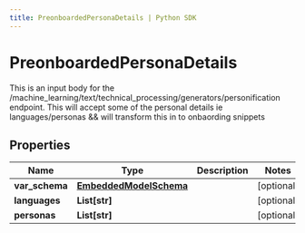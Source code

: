 ```yaml
---
title: PreonboardedPersonaDetails | Python SDK
---
```


# PreonboardedPersonaDetails

This is an input body for the /machine_learning/text/technical_processing/generators/personification endpoint.  This will accept some of the personal details ie languages/personas && will transform this in to onbaording snippets

## Properties

Name | Type | Description | Notes
------------ | ------------- | ------------- | -------------
**var_schema** | [**EmbeddedModelSchema**](EmbeddedModelSchema) |  | [optional] 
**languages** | **List[str]** |  | [optional] 
**personas** | **List[str]** |  | [optional] 


